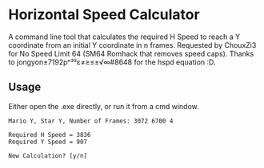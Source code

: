 # Horizontal Speed Calculator

A command line tool that calculates the required H Speed to reach a Y coordinate from an initial Y coordinate in n frames. 
Requested by ChouxZi3 for No Speed Limit 64 (SM64 Romhack that removes speed caps). Thanks to jongyon±7192pⁿ³²ɛ≠≥≤±√∞#8648
for the hspd equation :D.

## Usage

Either open the .exe directly, or run it from a cmd window.

```console
Mario Y, Star Y, Number of Frames: 3072 6700 4

Required H Speed = 3836
Required Y Speed = 907

New Calculation? [y/n]
```
